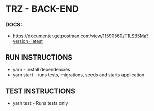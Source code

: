 # TRZ - BACK-END

### DOCS:

-   https://documenter.getpostman.com/view/11590560/T1LSB5Ma?version=latest

## RUN INSTRUCTIONS

-   yarn - install dependencies
-   yarn start - runs tests, migrations, seeds and starts application

## TEST INSTRUCTIONS

-   yarn test - Runs tests only
